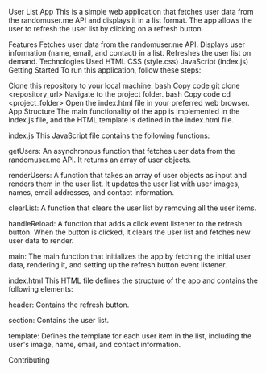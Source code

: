 User List App
This is a simple web application that fetches user data from the randomuser.me API and displays it in a list format. The app allows the user to refresh the user list by clicking on a refresh button.

Features
Fetches user data from the randomuser.me API.
Displays user information (name, email, and contact) in a list.
Refreshes the user list on demand.
Technologies Used
HTML
CSS (style.css)
JavaScript (index.js)
Getting Started
To run this application, follow these steps:

Clone this repository to your local machine.
bash
Copy code
git clone <repository_url>
Navigate to the project folder.
bash
Copy code
cd <project_folder>
Open the index.html file in your preferred web browser.
App Structure
The main functionality of the app is implemented in the index.js file, and the HTML template is defined in the index.html file.

index.js
This JavaScript file contains the following functions:

getUsers: An asynchronous function that fetches user data from the randomuser.me API. It returns an array of user objects.

renderUsers: A function that takes an array of user objects as input and renders them in the user list. It updates the user list with user images, names, email addresses, and contact information.

clearList: A function that clears the user list by removing all the user items.

handleReload: A function that adds a click event listener to the refresh button. When the button is clicked, it clears the user list and fetches new user data to render.

main: The main function that initializes the app by fetching the initial user data, rendering it, and setting up the refresh button event listener.

index.html
This HTML file defines the structure of the app and contains the following elements:

header: Contains the refresh button.

section: Contains the user list.

template: Defines the template for each user item in the list, including the user's image, name, email, and contact information.

Contributing
